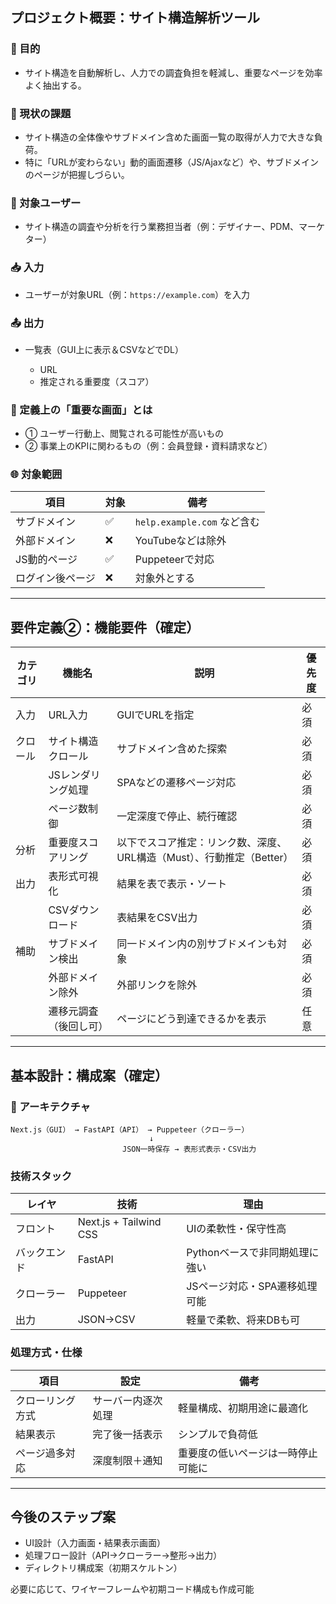 ## プロジェクト概要：サイト構造解析ツール

### 🎯 目的

* サイト構造を自動解析し、人力での調査負担を軽減し、重要なページを効率よく抽出する。

### 🔧 現状の課題

* サイト構造の全体像やサブドメイン含めた画面一覧の取得が人力で大きな負荷。
* 特に「URLが変わらない」動的画面遷移（JS/Ajaxなど）や、サブドメインのページが把握しづらい。

### 👤 対象ユーザー

* サイト構造の調査や分析を行う業務担当者（例：デザイナー、PDM、マーケター）

### 📥 入力

* ユーザーが対象URL（例：`https://example.com`）を入力

### 📤 出力

* 一覧表（GUI上に表示＆CSVなどでDL）

  * URL
  * 推定される重要度（スコア）

### 📌 定義上の「重要な画面」とは

* ① ユーザー行動上、閲覧される可能性が高いもの
* ② 事業上のKPIに関わるもの（例：会員登録・資料請求など）

### 🌐 対象範囲

| 項目       | 対象 | 備考                      |
| -------- | -- | ----------------------- |
| サブドメイン   | ✅  | `help.example.com` など含む |
| 外部ドメイン   | ❌  | YouTubeなどは除外            |
| JS動的ページ  | ✅  | Puppeteerで対応            |
| ログイン後ページ | ❌  | 対象外とする                  |

---

## 要件定義②：機能要件（確定）

| カテゴリ | 機能名         | 説明                                        | 優先度 |
| ---- | ----------- | ----------------------------------------- | --- |
| 入力   | URL入力       | GUIでURLを指定                                | 必須  |
| クロール | サイト構造クロール   | サブドメイン含めた探索                               | 必須  |
|      | JSレンダリング処理  | SPAなどの遷移ページ対応                             | 必須  |
|      | ページ数制御      | 一定深度で停止、続行確認                              | 必須  |
| 分析   | 重要度スコアリング   | 以下でスコア推定：リンク数、深度、URL構造（Must）、行動推定（Better） | 必須  |
| 出力   | 表形式可視化      | 結果を表で表示・ソート                               | 必須  |
|      | CSVダウンロード   | 表結果をCSV出力                                 | 必須  |
| 補助   | サブドメイン検出    | 同一ドメイン内の別サブドメインも対象                        | 必須  |
|      | 外部ドメイン除外    | 外部リンクを除外                                  | 必須  |
|      | 遷移元調査（後回し可） | ページにどう到達できるかを表示                           | 任意  |

---

## 基本設計：構成案（確定）

### 🧱 アーキテクチャ

```
Next.js（GUI） → FastAPI（API） → Puppeteer（クローラー）
                               ↓
                         JSON一時保存 → 表形式表示・CSV出力
```

### 技術スタック

| レイヤ    | 技術                     | 理由                 |
| ------ | ---------------------- | ------------------ |
| フロント   | Next.js + Tailwind CSS | UIの柔軟性・保守性高        |
| バックエンド | FastAPI                | Pythonベースで非同期処理に強い |
| クローラー  | Puppeteer              | JSページ対応・SPA遷移処理可能  |
| 出力     | JSON→CSV               | 軽量で柔軟、将来DBも可       |

### 処理方式・仕様

| 項目       | 設定        | 備考                |
| -------- | --------- | ----------------- |
| クローリング方式 | サーバー内逐次処理 | 軽量構成、初期用途に最適化     |
| 結果表示     | 完了後一括表示   | シンプルで負荷低          |
| ページ過多対応  | 深度制限＋通知   | 重要度の低いページは一時停止可能に |

---

## 今後のステップ案

* UI設計（入力画面・結果表示画面）
* 処理フロー設計（API→クローラー→整形→出力）
* ディレクトリ構成案（初期スケルトン）

必要に応じて、ワイヤーフレームや初期コード構成も作成可能